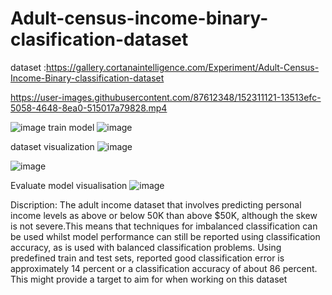 # Adult-census-income-binary-clasification-dataset
dataset :https://gallery.cortanaintelligence.com/Experiment/Adult-Census-Income-Binary-classification-dataset




https://user-images.githubusercontent.com/87612348/152311121-13513efc-5058-4648-8ea0-515017a79828.mp4


![image](https://user-images.githubusercontent.com/87612348/152281543-6ea40218-fab8-4d6a-8dfc-12d3be031af6.png)
train model
![image](https://user-images.githubusercontent.com/87612348/152281776-9422c515-4362-4fc5-8f9d-5e7c23769bea.png)

dataset visualization
![image](https://user-images.githubusercontent.com/87612348/152282070-10bfd741-e3a8-4c5e-a125-3a83632288b1.png)

![image](https://user-images.githubusercontent.com/87612348/152281913-da81bfae-633b-48bf-91a3-481a372ffe59.png)

Evaluate model visualisation 
![image](https://user-images.githubusercontent.com/87612348/152282272-a40b0aa2-5350-4060-9e42-fb9593c03cb8.png)


Discription:
   The adult income dataset that involves predicting personal income levels as above or below 50K than above $50K, although the skew is not severe.This means that techniques for imbalanced classification can be used whilst model performance can still be reported using classification accuracy, as is used with balanced classification problems.
    Using predefined train and test sets, reported good classification error is approximately 14 percent or a classification accuracy of about 86 percent. This might provide a target to aim for when working on this dataset
    
